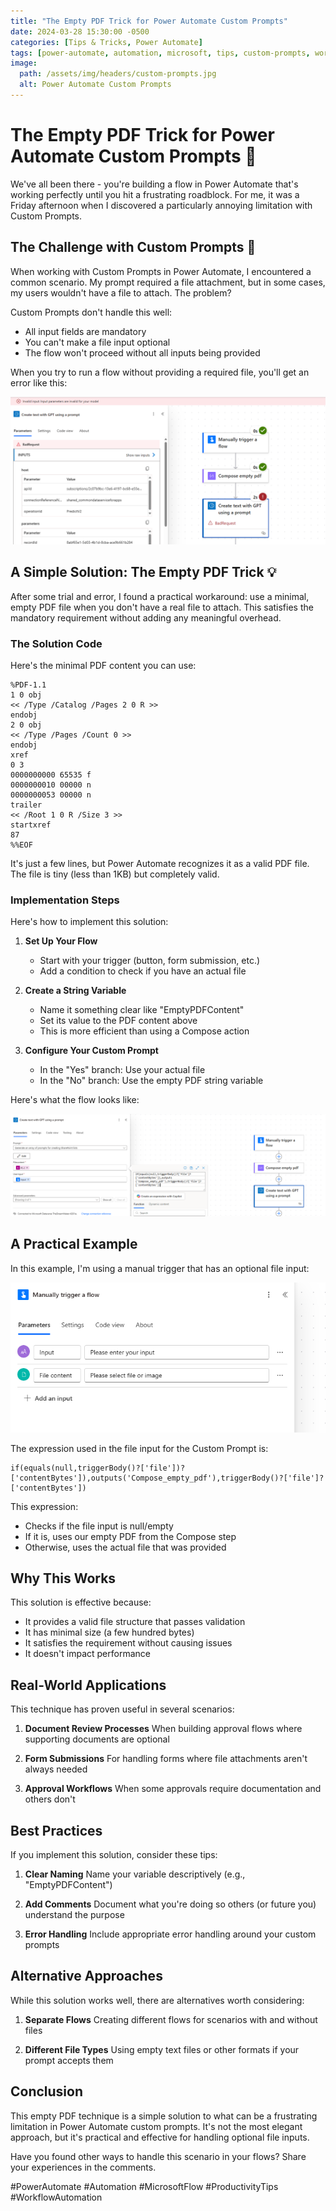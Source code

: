 ```yaml
---
title: "The Empty PDF Trick for Power Automate Custom Prompts"
date: 2024-03-28 15:30:00 -0500
categories: [Tips & Tricks, Power Automate]
tags: [power-automate, automation, microsoft, tips, custom-prompts, workflow, life-hacks]
image:
  path: /assets/img/headers/custom-prompts.jpg
  alt: Power Automate Custom Prompts
---
```


# The Empty PDF Trick for Power Automate Custom Prompts 🔧

We've all been there - you're building a flow in Power Automate that's working perfectly until you hit a frustrating roadblock. For me, it was a Friday afternoon when I discovered a particularly annoying limitation with Custom Prompts.

## The Challenge with Custom Prompts 🤔

When working with Custom Prompts in Power Automate, I encountered a common scenario. My prompt required a file attachment, but in some cases, my users wouldn't have a file to attach. The problem?

Custom Prompts don't handle this well:
- All input fields are mandatory
- You can't make a file input optional
- The flow won't proceed without all inputs being provided

When you try to run a flow without providing a required file, you'll get an error like this:

![Bad request error in Power Automate](/assets/img/posts/badrequest.png)

## A Simple Solution: The Empty PDF Trick 💡

After some trial and error, I found a practical workaround: use a minimal, empty PDF file when you don't have a real file to attach. This satisfies the mandatory requirement without adding any meaningful overhead.

### The Solution Code

Here's the minimal PDF content you can use:

```plaintext
%PDF-1.1
1 0 obj
<< /Type /Catalog /Pages 2 0 R >>
endobj
2 0 obj
<< /Type /Pages /Count 0 >>
endobj
xref
0 3
0000000000 65535 f 
0000000010 00000 n 
0000000053 00000 n 
trailer
<< /Root 1 0 R /Size 3 >>
startxref
87
%%EOF
```

It's just a few lines, but Power Automate recognizes it as a valid PDF file. The file is tiny (less than 1KB) but completely valid.

### Implementation Steps

Here's how to implement this solution:

1. **Set Up Your Flow**
   - Start with your trigger (button, form submission, etc.)
   - Add a condition to check if you have an actual file

2. **Create a String Variable**
   - Name it something clear like "EmptyPDFContent"
   - Set its value to the PDF content above
   - This is more efficient than using a Compose action

3. **Configure Your Custom Prompt**
   - In the "Yes" branch: Use your actual file
   - In the "No" branch: Use the empty PDF string variable

Here's what the flow looks like:

![Screenshot of an example flow](/assets/img/posts/image%20(10).png)

## A Practical Example

In this example, I'm using a manual trigger that has an optional file input:

![Trigger inputs showing file option](/assets/img/posts/trigger_inputs.png)

The expression used in the file input for the Custom Prompt is:

```
if(equals(null,triggerBody()?['file'])?['contentBytes']),outputs('Compose_empty_pdf'),triggerBody()?['file']?['contentBytes'])
```

This expression:
- Checks if the file input is null/empty
- If it is, uses our empty PDF from the Compose step
- Otherwise, uses the actual file that was provided

## Why This Works

This solution is effective because:
- It provides a valid file structure that passes validation
- It has minimal size (a few hundred bytes)
- It satisfies the requirement without causing issues
- It doesn't impact performance

## Real-World Applications

This technique has proven useful in several scenarios:

1. **Document Review Processes**
   When building approval flows where supporting documents are optional

2. **Form Submissions**
   For handling forms where file attachments aren't always needed

3. **Approval Workflows**
   When some approvals require documentation and others don't

## Best Practices

If you implement this solution, consider these tips:

1. **Clear Naming**
   Name your variable descriptively (e.g., "EmptyPDFContent")

2. **Add Comments**
   Document what you're doing so others (or future you) understand the purpose

3. **Error Handling**
   Include appropriate error handling around your custom prompts

## Alternative Approaches

While this solution works well, there are alternatives worth considering:

1. **Separate Flows**
   Creating different flows for scenarios with and without files

2. **Different File Types**
   Using empty text files or other formats if your prompt accepts them

## Conclusion

This empty PDF technique is a simple solution to what can be a frustrating limitation in Power Automate custom prompts. It's not the most elegant approach, but it's practical and effective for handling optional file inputs.

Have you found other ways to handle this scenario in your flows? Share your experiences in the comments.

#PowerAutomate #Automation #MicrosoftFlow #ProductivityTips #WorkflowAutomation 